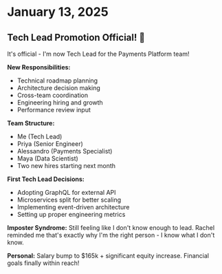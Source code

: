 # January 13, 2025

## Tech Lead Promotion Official! 🚀

It's official - I'm now Tech Lead for the Payments Platform team!

**New Responsibilities:**
- Technical roadmap planning
- Architecture decision making
- Cross-team coordination
- Engineering hiring and growth
- Performance review input

**Team Structure:**
- Me (Tech Lead)
- Priya (Senior Engineer)
- Alessandro (Payments Specialist)
- Maya (Data Scientist)
- Two new hires starting next month

**First Tech Lead Decisions:**
- Adopting GraphQL for external API
- Microservices split for better scaling
- Implementing event-driven architecture
- Setting up proper engineering metrics

**Imposter Syndrome:** Still feeling like I don't know enough to lead. Rachel reminded me that's exactly why I'm the right person - I know what I don't know.

**Personal:** Salary bump to $165k + significant equity increase. Financial goals finally within reach!
